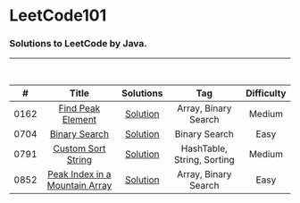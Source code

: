 <!--
 * @Author: your name
 * @Date: 2021-07-14 20:35:46
 * @LastEditTime: 2021-07-15 20:24:32
 * @LastEditors: your name
 * @Description: In User Settings Edit
 * @FilePath: \LeetCode101\README.md
-->
# LeetCode101
### Solutions to LeetCode by Java.
****
<br>

| #      | Title | Solutions | Tag | Difficulty | 
| ---------- | :-----------:  | :-----------: | :-----------:  | :-----------: |
| 0162 | [Find Peak Element](https://leetcode.com/problems/find-peak-element/)| [Solution](algorithms/0162.Find-Peak-Element.java)|Array, Binary Search | Medium |
| 0704 | [Binary Search](https://leetcode.com/problems/binary-search/) | [Solution](algorithms/0852.Peak-index-in-a-Mountain-Array.java)| Binary Search | Easy |
| 0791 | [Custom Sort String](https://leetcode.com/problems/custom-sort-string/) | [Solution](algorithms/0791.Custom-Sort-String.java)| HashTable, String, Sorting | Medium|
| 0852 | [Peak Index in a Mountain Array](https://leetcode.com/problems/peak-index-in-a-mountain-array/)  |[Solution](algorithms/0704.Binary-Search.java) |Array, Binary Search | Easy |

